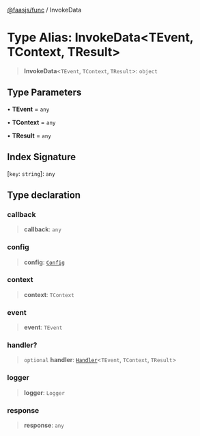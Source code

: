 [@faasjs/func](../README.md) / InvokeData

# Type Alias: InvokeData\<TEvent, TContext, TResult\>

> **InvokeData**\<`TEvent`, `TContext`, `TResult`\>: `object`

## Type Parameters

• **TEvent** = `any`

• **TContext** = `any`

• **TResult** = `any`

## Index Signature

 \[`key`: `string`\]: `any`

## Type declaration

### callback

> **callback**: `any`

### config

> **config**: [`Config`](Config.md)

### context

> **context**: `TContext`

### event

> **event**: `TEvent`

### handler?

> `optional` **handler**: [`Handler`](Handler.md)\<`TEvent`, `TContext`, `TResult`\>

### logger

> **logger**: `Logger`

### response

> **response**: `any`
